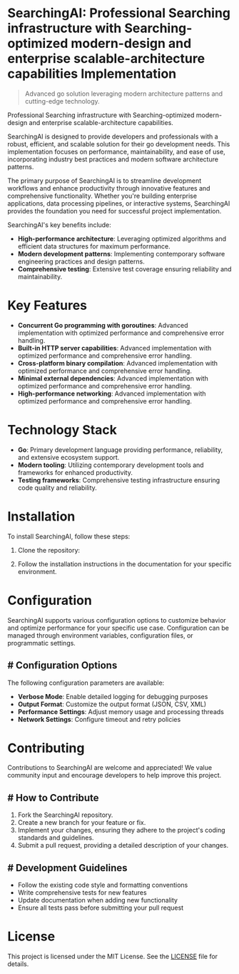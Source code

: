 <!-- fallback_SearchingAI_20250810095517_46573 -->

# SearchingAI: Professional Searching infrastructure with Searching-optimized modern-design and enterprise scalable-architecture capabilities Implementation
> Advanced go solution leveraging modern architecture patterns and cutting-edge technology.

Professional Searching infrastructure with Searching-optimized modern-design and enterprise scalable-architecture capabilities.

SearchingAI is designed to provide developers and professionals with a robust, efficient, and scalable solution for their go development needs. This implementation focuses on performance, maintainability, and ease of use, incorporating industry best practices and modern software architecture patterns.

The primary purpose of SearchingAI is to streamline development workflows and enhance productivity through innovative features and comprehensive functionality. Whether you're building enterprise applications, data processing pipelines, or interactive systems, SearchingAI provides the foundation you need for successful project implementation.

SearchingAI's key benefits include:

* **High-performance architecture**: Leveraging optimized algorithms and efficient data structures for maximum performance.
* **Modern development patterns**: Implementing contemporary software engineering practices and design patterns.
* **Comprehensive testing**: Extensive test coverage ensuring reliability and maintainability.

# Key Features

* **Concurrent Go programming with goroutines**: Advanced implementation with optimized performance and comprehensive error handling.
* **Built-in HTTP server capabilities**: Advanced implementation with optimized performance and comprehensive error handling.
* **Cross-platform binary compilation**: Advanced implementation with optimized performance and comprehensive error handling.
* **Minimal external dependencies**: Advanced implementation with optimized performance and comprehensive error handling.
* **High-performance networking**: Advanced implementation with optimized performance and comprehensive error handling.

# Technology Stack

* **Go**: Primary development language providing performance, reliability, and extensive ecosystem support.
* **Modern tooling**: Utilizing contemporary development tools and frameworks for enhanced productivity.
* **Testing frameworks**: Comprehensive testing infrastructure ensuring code quality and reliability.

# Installation

To install SearchingAI, follow these steps:

1. Clone the repository:


2. Follow the installation instructions in the documentation for your specific environment.

# Configuration

SearchingAI supports various configuration options to customize behavior and optimize performance for your specific use case. Configuration can be managed through environment variables, configuration files, or programmatic settings.

## # Configuration Options

The following configuration parameters are available:

* **Verbose Mode**: Enable detailed logging for debugging purposes
* **Output Format**: Customize the output format (JSON, CSV, XML)
* **Performance Settings**: Adjust memory usage and processing threads
* **Network Settings**: Configure timeout and retry policies

# Contributing

Contributions to SearchingAI are welcome and appreciated! We value community input and encourage developers to help improve this project.

## # How to Contribute

1. Fork the SearchingAI repository.
2. Create a new branch for your feature or fix.
3. Implement your changes, ensuring they adhere to the project's coding standards and guidelines.
4. Submit a pull request, providing a detailed description of your changes.

## # Development Guidelines

* Follow the existing code style and formatting conventions
* Write comprehensive tests for new features
* Update documentation when adding new functionality
* Ensure all tests pass before submitting your pull request

# License

This project is licensed under the MIT License. See the [LICENSE](https://github.com/laurindoisaac/SearchingAI/blob/main/LICENSE) file for details.
